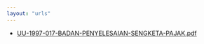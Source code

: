 ```yaml
---
layout: "urls"
---
```

* [UU-1997-017-BADAN-PENYELESAIAN-SENGKETA-PAJAK.pdf](UU-1997-017-BADAN-PENYELESAIAN-SENGKETA-PAJAK.pdf)
